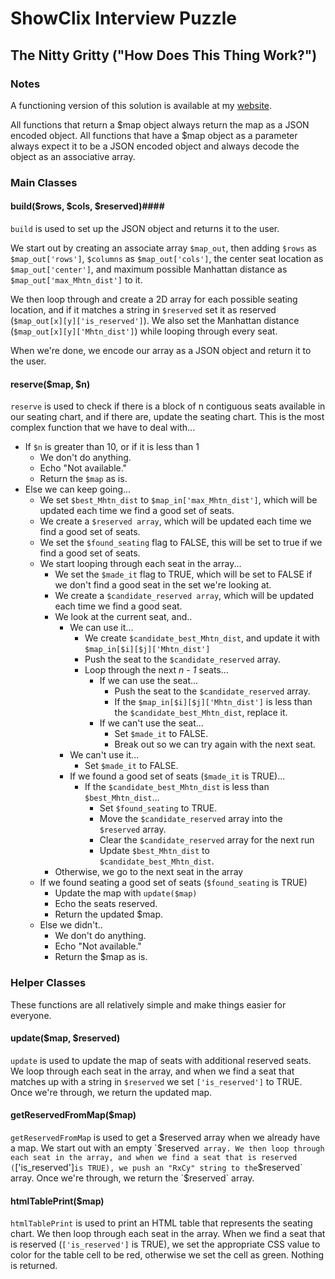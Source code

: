 # ShowClix Interview Puzzle #

## The Nitty Gritty ("How Does This Thing Work?") ##

### Notes ###
A functioning version of this solution is available at my [website](https://www.jpmck.com/showclix.php).

All functions that return a $map object always return the map as a JSON encoded object. All functions that have a $map object as a parameter always expect it to be a JSON encoded object and always decode the object as an associative array.

### Main Classes ###
#### build($rows, $cols, $reserved)####

`build` is used to set up the JSON object and returns it to the user.

We start out by creating an associate array `$map_out`, then adding `$rows` as `$map_out['rows']`, `$columns` as `$map_out['cols']`, the center seat location as `$map_out['center']`, and maximum possible Manhattan distance as `$map_out['max_Mhtn_dist']` to it.

We then loop through and create a 2D array for each possible seating location, and if it matches a string in `$reserved` set it as reserved (`$map_out[x][y]['is_reserved']`). We also set the Manhattan distance (`$map_out[x][y]['Mhtn_dist']`) while looping through every seat.

When we're done, we encode our array as a JSON object and return it to the user.

#### reserve($map, $n) ####

`reserve` is used to check if there is a block of n contiguous seats available in our seating chart, and if there are, update the seating chart. This is the most complex function that we have to deal with...

* If `$n` is greater than 10, or if it is less than 1
    * We don't do anything.
    * Echo "Not available."
    * Return the `$map` as is.
* Else we can keep going...
    * We set `$best_Mhtn_dist` to `$map_in['max_Mhtn_dist']`, which will be updated each time we find a good set of seats.
    * We create a `$reserved array`, which will be updated each time we find a good set of seats.
    * We set the `$found_seating` flag to FALSE, this will be set to true if we find a good set of seats.
    * We start looping through each seat in the array...
        * We set the `$made_it` flag to TRUE, which will be set to FALSE if we don't find a good seat in the set we're looking at.
        * We create a `$candidate_reserved array`, which will be updated each time we find a good seat.
        * We look at the current seat, and..
            * We can use it...
                * We create `$candidate_best_Mhtn_dist`, and update it with `$map_in[$i][$j]['Mhtn_dist']`
                * Push the seat to the `$candidate_reserved` array.
                * Loop through the next _n - 1_ seats...
                    * If we can use the seat...
                        * Push the seat to the `$candidate_reserved` array.
                        * If the `$map_in[$i][$j]['Mhtn_dist']` is less than the `$candidate_best_Mhtn_dist`, replace it.
                    * If we can't use the seat...
                        * Set `$made_it` to FALSE.
                        * Break out so we can try again with the next seat.
            * We can't use it...
                * Set `$made_it` to FALSE.
            * If we found a good set of seats (`$made_it` is TRUE)...
                * If the `$candidate_best_Mhtn_dist` is less than `$best_Mhtn_dist`...
                    * Set `$found_seating` to TRUE.
                    * Move the `$candidate_reserved` array into the `$reserved` array.
                    * Clear the `$candidate_reserved` array for the next run
                    * Update `$best_Mhtn_dist` to `$candidate_best_Mhtn_dist`.
        * Otherwise, we go to the next seat in the array
    * If we found seating a good set of seats (`$found_seating` is TRUE)
        * Update the map with `update($map)`
        * Echo the seats reserved.
        * Return the updated $map.
    * Else we didn't..
        * We don't do anything.
        * Echo "Not available."
        * Return the $map as is.

### Helper Classes ###

These functions are all relatively simple and make things easier for everyone.

#### update($map, $reserved) ####

`update` is used to update the map of seats with additional reserved seats. We loop through each seat in the array, and when we find a seat that matches up with a string in `$reserved` we set `['is_reserved']` to TRUE. Once we're through, we return the updated map.

#### getReservedFromMap($map) ####

`getReservedFromMap` is used to get a $reserved array when we already have a map. We start out with an empty `$reserved` array. We then loop through each seat in the array, and when we find a seat that is reserved (`['is_reserved']` is TRUE), we push an "RxCy" string to the `$reserved` array. Once we're through, we return the `$reserved` array.

#### htmlTablePrint($map) ####

`htmlTablePrint` is used to print an HTML table that represents the seating chart. We then loop through each seat in the array. When we find a seat that is reserved (`['is_reserved']` is TRUE), we set the appropriate CSS value to color for the table cell to be red, otherwise we set the cell as green. Nothing is returned.